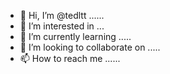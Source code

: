 - 👋 Hi, I’m @tedltt ......
- 👀 I’m interested in ...
- 🌱 I’m currently learning .....
- 💞️ I’m looking to collaborate on .....
- 📫 How to reach me ......

<!---
tedltt/tedltt is a ✨ special ✨ repository because its `README.md` (this file) appears on your GitHub profile.
You can click the Preview link to take a look at your changes.
--->
